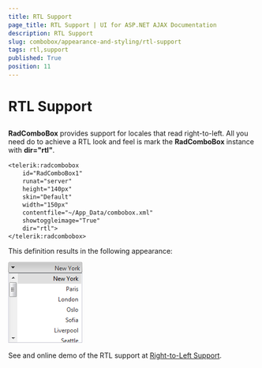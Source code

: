 ```yaml
---
title: RTL Support
page_title: RTL Support | UI for ASP.NET AJAX Documentation
description: RTL Support
slug: combobox/appearance-and-styling/rtl-support
tags: rtl,support
published: True
position: 11
---
```


# RTL Support



## 

**RadComboBox** provides support for locales that read right-to-left. All you need do to achieve a RTL look and feel is mark the **RadComboBox** instance with **dir="rtl"**.

````ASPNET
<telerik:radcombobox 
	id="RadComboBox1" 
	runat="server" 
	height="140px" 
	skin="Default"
	width="150px" 
	contentfile="~/App_Data/combobox.xml" 
	showtoggleimage="True" 
	dir="rtl">
</telerik:radcombobox>
````



This definition results in the following appearance:

![ComboBox RTL](images/combobox_rtl.png)

See and online demo of the RTL support at [Right-to-Left Support](http://demos.telerik.com/aspnet-ajax/ComboBox/Examples/Functionality/Rtl/DefaultCS.aspx).
